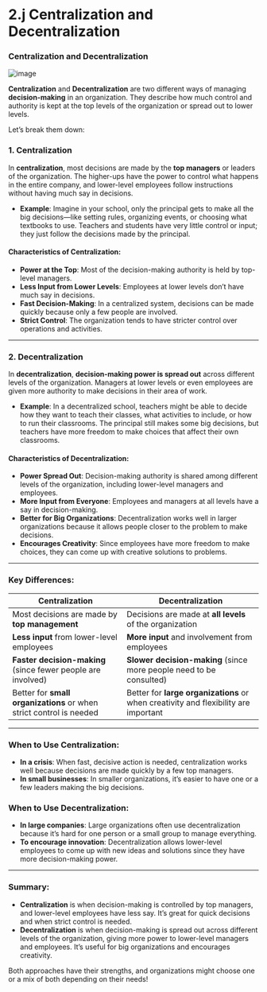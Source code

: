 # 2.j Centralization and Decentralization
### Centralization and Decentralization
![image](https://github.com/user-attachments/assets/5ead9780-1f7d-474e-ba02-5aa5f690bcde)


**Centralization** and **Decentralization** are two different ways of managing **decision-making** in an organization. They describe how much control and authority is kept at the top levels of the organization or spread out to lower levels.

Let’s break them down:

### 1. **Centralization**
In **centralization**, most decisions are made by the **top managers** or leaders of the organization. The higher-ups have the power to control what happens in the entire company, and lower-level employees follow instructions without having much say in decisions.

- **Example**: Imagine in your school, only the principal gets to make all the big decisions—like setting rules, organizing events, or choosing what textbooks to use. Teachers and students have very little control or input; they just follow the decisions made by the principal.

#### Characteristics of Centralization:
- **Power at the Top**: Most of the decision-making authority is held by top-level managers.
- **Less Input from Lower Levels**: Employees at lower levels don’t have much say in decisions.
- **Fast Decision-Making**: In a centralized system, decisions can be made quickly because only a few people are involved.
- **Strict Control**: The organization tends to have stricter control over operations and activities.

---

### 2. **Decentralization**
In **decentralization**, **decision-making power is spread out** across different levels of the organization. Managers at lower levels or even employees are given more authority to make decisions in their area of work.

- **Example**: In a decentralized school, teachers might be able to decide how they want to teach their classes, what activities to include, or how to run their classrooms. The principal still makes some big decisions, but teachers have more freedom to make choices that affect their own classrooms.

#### Characteristics of Decentralization:
- **Power Spread Out**: Decision-making authority is shared among different levels of the organization, including lower-level managers and employees.
- **More Input from Everyone**: Employees and managers at all levels have a say in decision-making.
- **Better for Big Organizations**: Decentralization works well in larger organizations because it allows people closer to the problem to make decisions.
- **Encourages Creativity**: Since employees have more freedom to make choices, they can come up with creative solutions to problems.

---

### Key Differences:

| **Centralization** | **Decentralization** |
|--------------------|----------------------|
| Most decisions are made by **top management** | Decisions are made at **all levels** of the organization |
| **Less input** from lower-level employees | **More input** and involvement from employees |
| **Faster decision-making** (since fewer people are involved) | **Slower decision-making** (since more people need to be consulted) |
| Better for **small organizations** or when strict control is needed | Better for **large organizations** or when creativity and flexibility are important |

---

### When to Use Centralization:
- **In a crisis**: When fast, decisive action is needed, centralization works well because decisions are made quickly by a few top managers.
- **In small businesses**: In smaller organizations, it’s easier to have one or a few leaders making the big decisions.

### When to Use Decentralization:
- **In large companies**: Large organizations often use decentralization because it’s hard for one person or a small group to manage everything.
- **To encourage innovation**: Decentralization allows lower-level employees to come up with new ideas and solutions since they have more decision-making power.

---

### Summary:
- **Centralization** is when decision-making is controlled by top managers, and lower-level employees have less say. It’s great for quick decisions and when strict control is needed.
- **Decentralization** is when decision-making is spread out across different levels of the organization, giving more power to lower-level managers and employees. It’s useful for big organizations and encourages creativity.

Both approaches have their strengths, and organizations might choose one or a mix of both depending on their needs!
